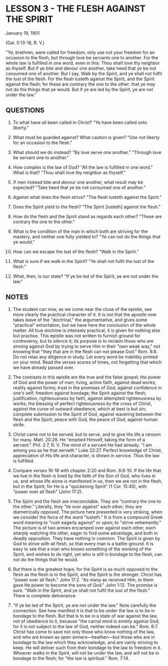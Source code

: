 # LESSON 3 - THE FLESH AGAINST THE SPIRIT

January 19, 1901

(Gal. 5:13-18, R. V.)

"Ye, brethren, were called for freedom; only use not your freedom for an occasion to the flesh, but through love be servants one to another. For the whole law is fulfilled in one word, even in this: Thou shalt love thy neighbor as thyself. But if ye bite and devour one another, take heed that ye be not consumed one of another. But I say, Walk by the Spirit, and ye shall not fulfil the lust of the flesh. For the flesh lusteth against the Spirit, and the Spirit against the flesh; for these are contrary the one to the other; that ye may not do the things that ye would. But if ye are led by the Spirit, ye are not under the law."

## QUESTIONS

1. To what have all been called in Christ?
   "Ye have been called unto liberty."

2. What must be guarded against? What caution is given?
   "Use not liberty for an occasion to the flesh."

3. What should we do instead?
   "By love serve one another." "Through love be servant one to another."

4. How complex is the law of God? "All the law is fulfilled in one word." What is that? "Thou shalt love thy neighbor as thyself."

5. If men instead bite and devour one another, what result may be expected?
   "Take heed that ye be not consumed one of another."

6. Against what does the flesh strive?
   "The flesh lusteth against the Spirit."

7. Does the Spirit yield to the flesh?
   "The Spirit [lusteth] against the flesh."

8. How do the flesh and the Spirit stand as regards each other?
   "These are contrary the one to the other."

9. What is the condition of the man in which both are striving for the mastery, and neither one fully yielded to?
   "Ye can not do the things that ye would."

10. How can we escape the lust of the flesh?
    "Walk in the Spirit."

11. What is sure if we walk in the Spirit?
    "Ye shall not fulfil the lust of the flesh."

12. What, then, is our state?
    "If ye be led of the Spirit, ye are not under the law."

## NOTES

1. The student can now, as we come near the close of the epistle, see more clearly the practical character of it. It is not that the apostle now takes leave of the "doctrinal," the argumentative, and gives some "practical" exhortation, but we have here the conclusion of the whole matter. All true doctrine is intensely practical, it is given for nothing else but practise. This epistle was not written to furnish ground for controversy, but to silence it; its purpose is to reclaim those who are sinning against God by trying to serve Him in their "own weak way," not knowing that "they that are in the flesh can not please God." Rom. 8:8. Do not relax any diligence in study. Let every word be indelibly printed on your mind. Read the verses scores of times, not forgetting that which we have already passed over.

2. The contrasts in this epistle are the true and the false gospel; the power of God and the power of man; living, active faith, against dead works; reality against forms; trust in the promises of God, against confidence in one's self; freedom against bondage; the Spirit against the flesh; justification, righteousness by faith, against attempted righteousness by works; the blessing of perfect righteousness by the cross of Christ, against the curse of outward obedience, which at best is but sin; complete submission to the Spirit of God, against wavering between the flesh and the Spirit; peace with God, the peace of God, against human strife.

3. Christ came not to be served, but to serve, and to give His life a ransom for many. Matt. 20:28. He "emptied Himself, taking the form of a servant." Phil. 2:7, R. V. The mind of a servant He had already. "I am among you as he that serveth." Luke 22:27. Perfect knowledge of Christ, appreciation of His life and character, is shown in service. Thus the law is fulfilled.

4. Compare verses 16-18 with chapter 2:20 and Rom. 8:8-10. If the life that we live in the flesh is lived by the faith of the Son of God, who lives in us, and whose life alone is manifested in us, then we are not in the flesh, but in the Spirit; for He is a "quickening Spirit" (1 Cor. 15:45), with "power over all flesh" (John 17:2).

5. The Spirit and the flesh are irreconcilable. They are "contrary the one to the other." Literally, they "lie over against" each other; they are diametrically opposed. The picture here presented is very striking, when we consider the force of the word "lusteth." It is from a compound Greek word meaning to "rush eagerly against" or upon; to "strive vehemently." The picture is of two armies encamped over against each other, each sharply watching the other, eager to find some advantage, and both in deadly opposition. They have nothing in common. The Spirit is given by God to strive with all flesh, so that every man is a battle-ground. It is easy to see that a man who knows something of the working of the Spirit, and wishes to do right, yet who is still in bondage to the flesh, can not do the things that he would.

6. But there is the greatest hope, for the Spirit is as much opposed to the flesh as the flesh is to the Spirit, and the Spirit is the stronger. Christ has "power over all flesh." John 17:2. "As many as received Him, to them gave He power to become the sons of God." John 1:12. The promise is sure. "Walk in the Spirit, and ye shall not fulfil the lust of the flesh." There is complete deliverance.

7. "If ye be led of the Spirit, ye are not under the law." Note carefully the connection. See how manifest it is that to be under the law is to be in bondage to the flesh. But that is to be in a state of war against the law, not of obedience to it, because "the carnal mind is enmity against God; for it is not subject to the law of God, neither indeed can be." Rom. 8:7. Christ has come to save not only those who know nothing of the law, and who are known as open sinners—heathen—but those who are in bondage to the law which they acknowledge, and are vainly striving to keep. He will deliver such from their bondage to the law to freedom in it. Whoever walks in the Spirit, will not be under the law, and will not be in bondage to the flesh; for "the law is spiritual." Rom. 7:14.